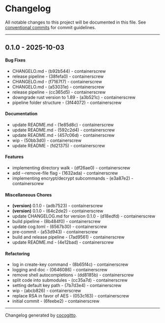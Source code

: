 # Changelog
All notable changes to this project will be documented in this file. See [conventional commits](https://www.conventionalcommits.org/) for commit guidelines.

- - -
## 0.1.0 - 2025-10-03
#### Bug Fixes
- CHANGELO.md - (b92b544) - containerscrew
- release pipeline - (38fefa0) - containerscrew
- CHANGELO.md - (f7167f7) - containerscrew
- CHANGELO.md - (a53031e) - containerscrew
- release pipeline - (cc365d5) - containerscrew
- downgrade rust version to 1.89 - (a3b521c) - containerscrew
- pipeline folder structure - (3f44072) - containerscrew
#### Documentation
- update README.md - (1e85d8c) - containerscrew
- update README.md - (592c2d4) - containerscrew
- update README.md - (457c06d) - containerscrew
- wip - (50bb3d0) - containerscrew
- update README - (fd21375) - containerscrew
#### Features
- implementing directory walk - (df26ae0) - containerscrew
- add --remove-file flag - (1632ada) - containerscrew
- implementing encrypt/decrypt subcommands - (e3a87e2) - containerscrew
#### Miscellaneous Chores
- **(version)** 0.1.0 - (adb7523) - containerscrew
- **(version)** 0.1.0 - (64c2de2) - containerscrew
- update CHANGELOG.md for version 0.1.0 - (d18edfd) - containerscrew
- build pipeline - (8b484f0) - containerscrew
- update cog.toml - (6567b30) - containerscrew
- pre-commit - (a53d943) - containerscrew
- build and release pipeline - (7ad9561) - containerscrew
- update README.md - (4e12bad) - containerscrew
#### Refactoring
- log in create-key command - (8b65f4c) - containerscrew
- logging and doc - (0646086) - containerscrew
- remove shell autocompletions - (dd8185b) - containerscrew
- split code into submodules - (cc35a7d) - containerscrew
- setting default key path - (7b7d3e4) - containerscrew
- wip - (abcb826) - containerscrew
- replace RSA in favor of AES - (053c163) - containerscrew
- initial commit - (6feebe2) - containerscrew

- - -

Changelog generated by [cocogitto](https://github.com/cocogitto/cocogitto).